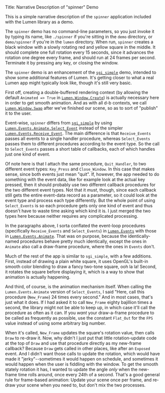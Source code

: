 Title: Narrative Description of "spinner" Demo

This is a simple narrative description of the `spinner` application included
with the Lumen library as a demo.

The `spinner` demo has no command-line parameters, so you just invoke it by
typing its name, like `./spinner` if you're sitting in the `demo` directory,
or `demo/spinner` if you're in the `lumen` directory.  When run, `spinner`
creates a black window with a slowly rotating red and yellow square in the
middle.  It should complete one full rotation every 15 seconds, since it
advances the rotation one degree every frame, and should run at 24 frames per
second.  Terminate it by pressing any key, or closing the window.

The `spinner` demo is an enhancement of the [`sgi_simple`][sgi_simple] demo,
intended to show some additional features of Lumen.  It's getting closer to
what a real Lumen app might typically look like, though it's still very basic.

First off, creating a double-buffered rendering context (by allowing the
default `Animated => True` in [`Lumen.Window.Create`][window]) is actually
necessary here in order to get smooth animation.  And as with all d-b
contexts, we call [`Lumen.Window.Swap`][window] after we've finished our
scene, so as to sort of "publish" it to the user.

Event-wise, `spinner` differs from [`sgi_simple`][sgi_simple] by using
[`Lumen.Events.Animate.Select_Event`][animate] instead of the simpler
[`Lumen.Events.Receive_Event`][events].  The main difference is that
`Receive_Events` passes all events to a single handler procedure, whereas
`Select_Events` passes them to different procedures according to the event
type.  So the call to `Select_Events` passes a short table of callbacks, each
of which handles just one kind of event.

Of note here is that I attach the same procedure, `Quit_Handler`, to two
different event types: `Key_Press` and `Close_Window`.  In this case that
makes sense, since both events just mean "quit".  If, however, the app needed
to do something with the event data, like for example look at the actual key
pressed, then it should probably use two different callback procedures for the
two different event types.  Not that it *must*, though, since each callback
still gets the entire event-data record as a parameter, so it could look at
the event type and process each type differently.  But the whole point of
using `Select_Events` is so each procedure gets only one kind of event and
thus doesn't have to waste time asking which kind it is.  I just merged the
two types here because neither requires any complicated processing.

In the paragraphs above, I sorta conflated the event-loop procedures
(specifically `Receive_Events` and `Select_Events`) in
[`Lumen.Events`][events] with those in [`Lumen.Events.Animate`][animate].
That was on purpose, because the identically-named procedures behave pretty
much identically, except the ones in `Animate` also call a draw-frame
procedure, where the ones in `Events` don't.

Much of the rest of the app is similar to `sgi_simple`, with a few additions.
First, instead of drawing a plain white square, it uses OpenGL's built-in
smooth color blending to draw a fancy two-tone square, ooh la la!  Second, it
rotates the square before displaying it, which is a way to show that animation
is actually happening.

And third, of course, is the animation mechanism itself.  When calling the
`Lumen.Events.Animate` version of `Select_Events`, I said "Here, call this
procedure (`New_Frame`) 24 times every second."  And in most cases, that's
just what it does.  If I had asked it to call `New_Frame` eighty bajillion
times a second, the library might not be able to keep up, in which case it'll
call the procedure as often as it can.  If you *want* your draw-a-frame
procedure to be called as frequently as possible, use the constant `Flat_Out`
for the `FPS` value instead of using some arbitrary big number.

When it's called, `New_Frame` updates the square's rotation value, then calls
`Draw` to re-draw it.  Now, why didn't I just put that little rotation-update
code at the top of `Draw` and use that procedure directly as my new-frame
callback?  Because `Draw` gets called in other places, like after an `Exposed`
event.  And I didn't want those calls to update the rotation, which would have
made it "jerky"--sometimes it would happen on schedule, and sometimes it would
happen when the user is fiddling with the window.  To get the smooth stately
rotation it has, I wanted to update the angle *only*  when the new-frame time
rolls around, once every 24th of a second.  That's a good general rule for
frame-based animation: Update your scene once per frame, and re-draw your
scene when you need to, but don't mix the two processes.

[sgi_simple]: narrative-sgi_simple.html
[window]:     narrative-lumen.html#lumen-window
[events]:     narrative-lumen.html#lumen-events
[animate]:    narrative-lumen.html#lumen-events-animate
